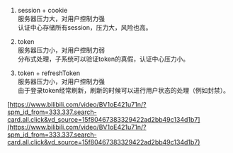 1. session + cookie  
服务器压力大，对用户控制力强  
认证中心存储所有session，压力大，风险也高。  
  
2. token  
服务器压力小，对用户控制力弱  
分布式处理，子系统可以验证token的真假，认证中心压力小。  
  
3. token + refreshToken  
服务器压力小，对用户控制力强  
由于登录token经常刷新，刷新的时候可以进行用户状态的处理（例如封禁）。  
  
[https://www.bilibili.com/video/BV1oE421u71n/?spm_id_from=333.337.search-card.all.click&vd_source=15f80467383329422ad2bb49c134d1b7](https://www.bilibili.com/video/BV1oE421u71n/?spm_id_from=333.337.search-card.all.click&vd_source=15f80467383329422ad2bb49c134d1b7)